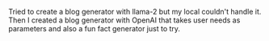 Tried to create a blog generator with llama-2 but my local couldn't handle it.
Then I created a blog generator with OpenAI that takes user needs as parameters and also a fun fact generator just to try.
